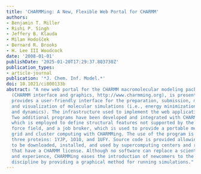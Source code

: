 ```yaml
---
title: 'CHARMMing: A New, Flexible Web Portal for CHARMM'
authors:
- Benjamin T. Miller
- Rishi P. Singh
- Jeffery B. Klauda
- Milan Hodošček
- Bernard R. Brooks
- H. Lee III Woodcock
date: '2008-01-01'
publishDate: '2025-01-20T17:29:37.803730Z'
publication_types:
- article-journal
publication: '*J. Chem. Inf. Model.*'
doi: 10.1021/ci800133b
abstract: "A new web portal for the CHARMM macromolecular modeling package, CHARMMing
  (CHARMM interface and graphics, http://www.charmming.org), is presented. This tool
  provides a user-friendly interface for the preparation, submission, monitoring,
  and visualization of molecular simulations (i.e., energy minimization, solvation,
  and dynamics). The infrastructure used to implement the web application is described.
  Two additional programs have been developed and integrated with CHARMMing: GENRTF,
  which is employed to define structural features not supported by the standard CHARMM
  force field, and a job broker, which is used to provide a portable method for using
  grid and cluster computing with CHARMMing. The use of the program is described with
  three proteins: 1YJP, 1O1O, and 1UFY. Source code is provided allowing CHARMMing
  to be downloaded, installed, and used by supercomputing centers and research groups
  that have a CHARMM license. Although no software can replace a scientist's own judgment
  and experience, CHARMMing eases the introduction of newcomers to the molecular modeling
  discipline by providing a graphical method for running simulations."
---
```

